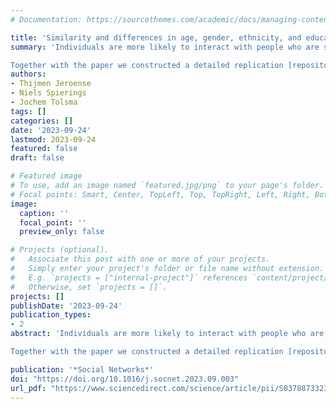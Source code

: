 ```yaml
---
# Documentation: https://sourcethemes.com/academic/docs/managing-content/

title: 'Similarity and differences in age, gender, ethnicity, and education as explanatory factors of tie loss in the core discussion network'
summary: 'Individuals are more likely to interact with people who are similar in terms of socio-demographics and values than dissimilar people, which is often explained by a focus on selection effects. Yet, tie loss of dissimilar ties might also cause network homogeneity. Unfortunately, within the literature, there is a relative dearth of knowledge on the relationship between (dis)similarity and tie loss. Hence, we address this gap by theorizing and testing the relation between (dis)similarity and tie loss in the core discussion network (CDN) of Dutch citizens, also considering how ties are embedded in the CDN.  

Together with the paper we constructed a detailed replication [repository/website](https://thijmenjeroense.github.io/cdn-tie-loss-similarity/). Long live Open Science!'
authors:
- Thijmen Jeroense
- Niels Spierings
- Jochem Tolsma
tags: []
categories: []
date: '2023-09-24'
lastmod: 2023-09-24
featured: false
draft: false

# Featured image
# To use, add an image named `featured.jpg/png` to your page's folder.
# Focal points: Smart, Center, TopLeft, Top, TopRight, Left, Right, BottomLeft, Bottom, BottomRight.
image:
  caption: ''
  focal_point: ''
  preview_only: false

# Projects (optional).
#   Associate this post with one or more of your projects.
#   Simply enter your project's folder or file name without extension.
#   E.g. `projects = ["internal-project"]` references `content/project/deep-learning/index.md`.
#   Otherwise, set `projects = []`.
projects: []
publishDate: '2023-09-24'
publication_types:
- 2
abstract: 'Individuals are more likely to interact with people who are similar in terms of socio-demographics and values than dissimilar people, which is often explained by a focus on selection effects. Yet, tie loss of dissimilar ties might also cause network homogeneity. Unfortunately, within the literature, there is a relative dearth of knowledge on the relationship between (dis)similarity and tie loss. Hence, we address this gap by theorizing and testing the relation between (dis)similarity and tie loss in the core discussion network (CDN) of Dutch citizens, also considering how ties are embedded in the CDN.  

Together with the paper we constructed a detailed replication [repository/website](https://thijmenjeroense.github.io/cdn-tie-loss-similarity/). Long live Open Science!'

publication: '*Social Networks*'
doi: "https://doi.org/10.1016/j.socnet.2023.09.003"
url_pdf: "https://www.sciencedirect.com/science/article/pii/S037887332300062X/pdfft?md5=0315a84b84fc9a7ce5e4c025fc0ffa82&pid=1-s2.0-S037887332300062X-main.pdf"
---
```

